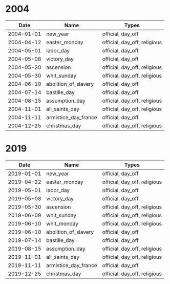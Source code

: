 # 2004

| Date       | Name                 | Types                        |
|------------|----------------------|------------------------------|
| 2004-01-01 | new_year             | official, day_off            |
| 2004-04-12 | easter_monday        | official, day_off, religious |
| 2004-05-01 | labor_day            | official, day_off            |
| 2004-05-08 | victory_day          | official, day_off            |
| 2004-05-20 | ascension            | official, day_off, religious |
| 2004-05-30 | whit_sunday          | official, day_off, religious |
| 2004-06-10 | abolition_of_slavery | official, day_off            |
| 2004-07-14 | bastille_day         | official, day_off            |
| 2004-08-15 | assumption_day       | official, day_off, religious |
| 2004-11-01 | all_saints_day       | official, day_off, religious |
| 2004-11-11 | armistice_day_france | official, day_off            |
| 2004-12-25 | christmas_day        | official, day_off, religious |

# 2019

| Date       | Name                 | Types                        |
|------------|----------------------|------------------------------|
| 2019-01-01 | new_year             | official, day_off            |
| 2019-04-22 | easter_monday        | official, day_off, religious |
| 2019-05-01 | labor_day            | official, day_off            |
| 2019-05-08 | victory_day          | official, day_off            |
| 2019-05-30 | ascension            | official, day_off, religious |
| 2019-06-09 | whit_sunday          | official, day_off, religious |
| 2019-06-10 | whit_monday          | official, day_off, religious |
| 2019-06-10 | abolition_of_slavery | official, day_off            |
| 2019-07-14 | bastille_day         | official, day_off            |
| 2019-08-15 | assumption_day       | official, day_off, religious |
| 2019-11-01 | all_saints_day       | official, day_off, religious |
| 2019-11-11 | armistice_day_france | official, day_off            |
| 2019-12-25 | christmas_day        | official, day_off, religious |
